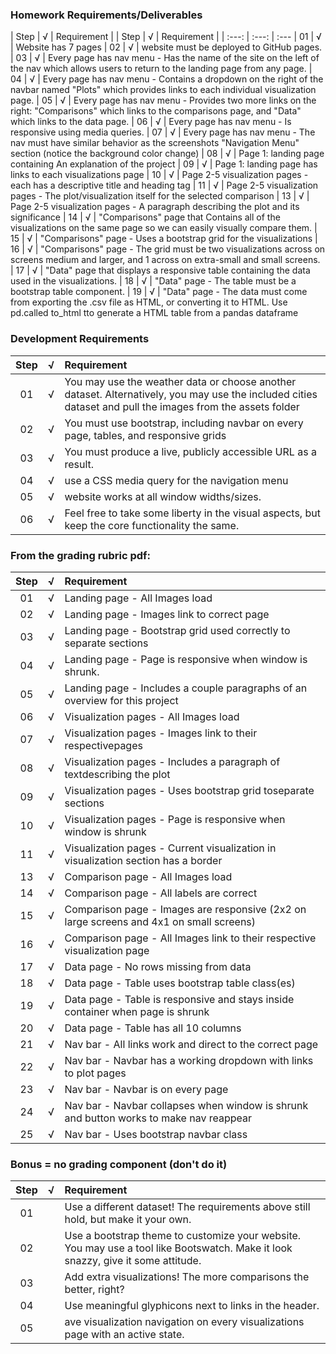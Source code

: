 
### Homework Requirements/Deliverables
| Step  | √ | Requirement |
| Step | √ | Requirement |
| :---: | :---: | :--- 
| 01 | √ | Website has 7 pages
| 02 | √ | website must be deployed to GitHub pages.
| 03 | √ | Every page has nav menu - Has the name of the site on the left of the nav which allows users to return to the landing page from any page.
| 04 | √ | Every page has nav menu - Contains a dropdown on the right of the navbar named "Plots" which provides links to each individual visualization page.
| 05 | √ | Every page has nav menu - Provides two more links on the right: "Comparisons" which links to the comparisons page, and "Data" which links to the data page.
| 06 | √ | Every page has nav menu - Is responsive using media queries. 
| 07 | √ | Every page has nav menu - The nav must have similar behavior as the screenshots "Navigation Menu" section (notice the background color change)
| 08 | √ | Page 1: landing page containing An explanation of the project
| 09 | √ | Page 1: landing page has links to each visualizations page
| 10 | √ | Page 2-5 visualization pages - each has a descriptive title and heading tag
| 11 | √ | Page 2-5 visualization pages - The plot/visualization itself for the selected comparison
| 13 | √ | Page 2-5 visualization pages - A paragraph describing the plot and its significance
| 14 | √ | "Comparisons" page that Contains all of the visualizations on the same page so we can easily visually compare them.
| 15 | √ | "Comparisons" page - Uses a bootstrap grid for the visualizations
| 16 | √ | "Comparisons" page - The grid must be two visualizations across on screens medium and larger, and 1 across on extra-small and small screens.
| 17 | √ | "Data" page that displays a responsive table containing the data used in the visualizations.
| 18 | √ | "Data" page - The table must be a bootstrap table component.
| 19 | √ | "Data" page - The data must come from exporting the .csv file as HTML, or converting it to HTML. Use pd.called to_html tto generate a HTML table from a pandas dataframe

### Development Requirements
| Step | √ | Requirement |
| :---: | :---: | :--- 
| 01 | √ | You may use the weather data or choose another dataset. Alternatively, you may use the included cities dataset and pull the images from the assets folder
| 02 | √ | You must use bootstrap, including navbar on every page, tables, and responsive grids
| 03 | √ | You must produce a live, publicly accessible URL as a result. 
| 04 | √ | use a CSS media query for the navigation menu
| 05 | √ | website works at all window widths/sizes.
| 06 | √ | Feel free to take some liberty in the visual aspects, but keep the core functionality the same.

### From the grading rubric pdf:
| Step | √ | Requirement |
| :---: | :---: | :--- 
| 01 | √ | Landing page - All Images load
| 02 | √ | Landing page - Images link to correct page
| 03 | √ | Landing page - Bootstrap grid used correctly to separate sections
| 04 | √ | Landing page - Page is responsive when window is shrunk.
| 05 | √ | Landing page - Includes a couple paragraphs of an overview for this project
| 06 | √ | Visualization pages - All Images load
| 07 | √ | Visualization pages - Images link to their respectivepages
| 08 | √ | Visualization pages - Includes a paragraph of textdescribing the plot
| 09 | √ | Visualization pages - Uses bootstrap grid toseparate sections
| 10 | √ | Visualization pages - Page is responsive when window is shrunk
| 11 | √ | Visualization pages - Current visualization in visualization section has a border 
| 13 | √ | Comparison page - All Images load
| 14 | √ | Comparison page - All labels are correct
| 15 | √ | Comparison page - Images are responsive (2x2 on large screens and 4x1 on small screens)
| 16 | √ | Comparison page - All Images link to their respective visualization page
| 17 | √ | Data page - No rows missing from data
| 18 | √ | Data page - Table uses bootstrap table class(es)
| 19 | √ | Data page - Table is responsive and stays inside container when page is shrunk
| 20 | √ | Data page - Table has all 10 columns
| 21 | √ | Nav bar - All links work and direct to the correct page
| 22 | √ | Nav bar - Navbar has a working dropdown with links to plot pages
| 23 | √ | Nav bar - Navbar is on every page
| 24 | √ | Nav bar - Navbar collapses when window is shrunk and button works to make nav reappear
| 25 | √ | Nav bar - Uses bootstrap navbar class


### Bonus = no grading component (don't do it)
| Step | √ | Requirement |
| :---: | :---: | :--- 
| 01 |  | Use a different dataset! The requirements above still hold, but make it your own.
| 02 |  | Use a bootstrap theme to customize your website. You may use a tool like Bootswatch. Make it look snazzy, give it some attitude.
| 03 |  | Add extra visualizations! The more comparisons the better, right?
| 04 |  | Use meaningful glyphicons next to links in the header.
| 05 |  | ave visualization navigation on every visualizations page with an active state. 
